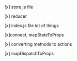 [x] store.js file

[x] reducer 

[x] index.js file lot of things

[x]connect, mapStateToProps

[x] converting methods to actions

[x] mapDispatchToProps 

